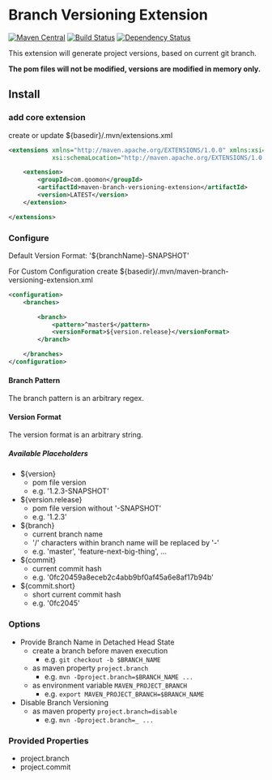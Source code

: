 # Branch Versioning Extension 
[![Maven Central](https://img.shields.io/maven-central/v/com.qoomon/maven-branch-versioning-extension.svg)](http://search.maven.org/#search%7Cga%7C1%7Cg%3A%22com.qoomon%22%20AND%20a%3A%22maven-branch-versioning-extension%22)
[![Build Status](https://travis-ci.org/qoomon/maven-branch-versioning-extension.svg?branch=master)](https://travis-ci.org/qoomon/maven-branch-versioning-extension)
[![Dependency Status](https://dependencyci.com/github/qoomon/maven-branch-versioning-extension/badge)](https://dependencyci.com/github/qoomon/maven-branch-versioning-extension)
 
This extension will generate project versions, based on current git branch.

**The pom files will not be modified, versions are modified in memory only.**

## Install 

### add core extension
create or update ${basedir}/.mvn/extensions.xml
``` xml
<extensions xmlns="http://maven.apache.org/EXTENSIONS/1.0.0" xmlns:xsi="http://www.w3.org/2001/XMLSchema-instance"
            xsi:schemaLocation="http://maven.apache.org/EXTENSIONS/1.0.0 http://maven.apache.org/xsd/core-extensions-1.0.0.xsd">

    <extension>
        <groupId>com.qoomon</groupId>
        <artifactId>maven-branch-versioning-extension</artifactId>
        <version>LATEST</version>
    </extension>

</extensions>
```

### Configure
Default Version Format: '${branchName}-SNAPSHOT'

For Custom Configuration create ${basedir}/.mvn/maven-branch-versioning-extension.xml
``` xml
<configuration>
    <branches>

        <branch>
            <pattern>^master$</pattern>
            <versionFormat>${version.release}</versionFormat>
        </branch>

    </branches>
</configuration>
```
#### Branch Pattern
The branch pattern is an arbitrary regex.

#### Version Format
The version format is an arbitrary string.

##### Available Placeholders
- ${version}
  - pom file version
  - e.g. '1.2.3-SNAPSHOT'
- ${version.release}
  - pom file version without '-SNAPSHOT'
  - e.g. '1.2.3'
- ${branch}
  - current branch name
  - '/' characters within branch name will be replaced by '-'
  - e.g. 'master', 'feature-next-big-thing', ...
- ${commit}
  - current commit hash
  - e.g. '0fc20459a8eceb2c4abb9bf0af45a6e8af17b94b'
- ${commit.short}
  - short current commit hash
  - e.g. '0fc2045'

### Options
- Provide Branch Name in Detached Head State
  - create a branch before maven execution
    - e.g. ```git checkout -b $BRANCH_NAME```
  - as maven property ```project.branch```
    - e.g. ```mvn -Dproject.branch=$BRANCH_NAME ...```
  - as environment variable ```MAVEN_PROJECT_BRANCH```
    - e.g. ```export MAVEN_PROJECT_BRANCH=$BRANCH_NAME```
- Disable Branch Versioning 
  - as maven property ```project.branch=disable```
    - e.g. ```mvn -Dproject.branch=_ ...```
 

### Provided Properties
- project.branch
- project.commit
